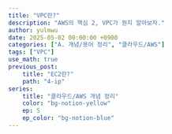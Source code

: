 ```yaml
---
title: "VPC란?"
description: "AWS의 핵심 2, VPC가 뭔지 알아보자."
author: yulmwu
date: 2025-05-02 00:00:00 +0900
categories: ["A. 개념/용어 정리", "클라우드/AWS"]
tags: ["VPC"]
use_math: true
previous_post: 
    title: "EC2란?"
    path: "4-ip"
series: 
    title: "클라우드/AWS 개념 정리"
    color: "bg-notion-yellow"
    ep: 5
    ep_color: "bg-notion-blue"
---
```

